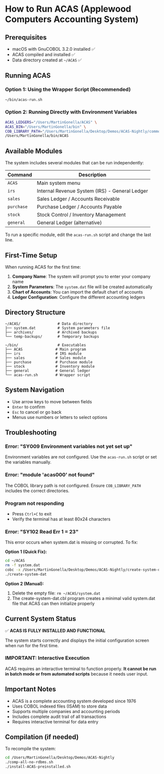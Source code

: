 # How to Run ACAS (Applewood Computers Accounting System)

## Prerequisites
- macOS with GnuCOBOL 3.2.0 installed ✅
- ACAS compiled and installed ✅
- Data directory created at `~/ACAS` ✅

## Running ACAS

### Option 1: Using the Wrapper Script (Recommended)
```bash
~/bin/acas-run.sh
```

### Option 2: Running Directly with Environment Variables
```bash
ACAS_LEDGERS="/Users/MartinGonella/ACAS" \
ACAS_BIN="/Users/MartinGonella/bin" \
COB_LIBRARY_PATH="/Users/MartinGonella/Desktop/Demos/ACAS-Nightly/common:/Users/MartinGonella/bin" \
/Users/MartinGonella/bin/ACAS
```

## Available Modules

The system includes several modules that can be run independently:

| Command | Description |
|---------|-------------|
| `ACAS` | Main system menu |
| `irs` | Internal Revenue System (IRS) - General Ledger |
| `sales` | Sales Ledger / Accounts Receivable |
| `purchase` | Purchase Ledger / Accounts Payable |
| `stock` | Stock Control / Inventory Management |
| `general` | General Ledger (alternative) |

To run a specific module, edit the `acas-run.sh` script and change the last line.

## First-Time Setup

When running ACAS for the first time:

1. **Company Name**: The system will prompt you to enter your company name
2. **System Parameters**: The `system.dat` file will be created automatically
3. **Chart of Accounts**: You can import the default chart of accounts
4. **Ledger Configuration**: Configure the different accounting ledgers

## Directory Structure

```
~/ACAS/                 # Data directory
├── system.dat          # System parameters file
├── archives/           # Archived backups
└── temp-backups/       # Temporary backups

~/bin/                  # Executables
├── ACAS               # Main program
├── irs                # IRS module
├── sales              # Sales module
├── purchase           # Purchase module
├── stock              # Inventory module
├── general            # General ledger
└── acas-run.sh        # Wrapper script
```

## System Navigation

- Use arrow keys to move between fields
- `Enter` to confirm
- `Esc` to cancel or go back
- Menus use numbers or letters to select options

## Troubleshooting

### Error: "SY009 Environment variables not yet set up"
Environment variables are not configured. Use the `acas-run.sh` script or set the variables manually.

### Error: "module 'acas000' not found"
The COBOL library path is not configured. Ensure `COB_LIBRARY_PATH` includes the correct directories.

### Program not responding
- Press `Ctrl+C` to exit
- Verify the terminal has at least 80x24 characters

### Error: "SY102 Read Err 1 = 23"
This error occurs when system.dat is missing or corrupted. To fix:

**Option 1 (Quick Fix):**
```bash
cd ~/ACAS
rm -f system.dat
cobc -x /Users/MartinGonella/Desktop/Demos/ACAS-Nightly/create-system-dat.cbl -o create-system-dat
./create-system-dat
```

**Option 2 (Manual):**
1. Delete the empty file: `rm ~/ACAS/system.dat`
2. The create-system-dat.cbl program creates a minimal valid system.dat file that ACAS can then initialize properly

## Current System Status

✅ **ACAS IS FULLY INSTALLED AND FUNCTIONAL**

The system starts correctly and displays the initial configuration screen when run for the first time.

### IMPORTANT: Interactive Execution
ACAS requires an interactive terminal to function properly. **It cannot be run in batch mode or from automated scripts** because it needs user input.

## Important Notes

- ACAS is a complete accounting system developed since 1976
- Uses COBOL indexed files (ISAM) to store data
- Supports multiple companies and accounting periods
- Includes complete audit trail of all transactions
- Requires interactive terminal for data entry

## Compilation (if needed)

To recompile the system:
```bash
cd /Users/MartinGonella/Desktop/Demos/ACAS-Nightly
./comp-all-no-rdbms.sh
./install-ACAS-preinstalled.sh
```